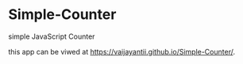 # Simple-Counter
simple JavaScript Counter 

this app can be viwed at  https://vaijayantii.github.io/Simple-Counter/.
